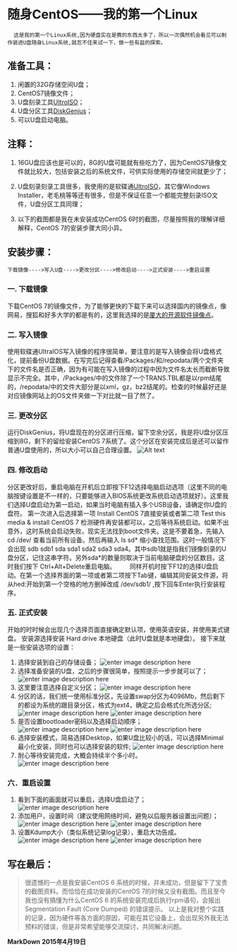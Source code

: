 # 随身CentOS——我的第一个Linux
      这是我的第一个Linux系统,因为硬盘实在是赛的东西太多了，所以一次偶然机会看见可以制作装进U盘随身Linux系统,就忍不住来试一下，做一些有益的探索。
## 准备工具：
1.	闲置的32G存储空间U盘；
2.	CentOS7镜像文件；
3.	U盘刻录工具[UItroISO](http://www.ezbsystems.com/ultraiso/index.html)；
4.	U盘分区工具[DiskGenius](http://www.diskgenius.cn/)；
5.	可以U盘启动电脑。
## 注释：
1.	16GU盘应该也是可以的，8G的U盘可能就有些吃力了，因为CentOS7镜像文件就比较大，包括安装之后的系统文件，可供实际使用的存储空间就更少了；

2.	U盘刻录刻录工具很多，我使用的是软碟通[UItroISO](http://www.ezbsystems.com/ultraiso/index.html)，其它像Windows Installer，老毛桃等等还有很多，但是不保证任意一个都能完整刻录ISO文件，U盘分区工具同理；

3.	以下的截图都是我在未安装成功CentOS 6时的截图，尽量按照我的理解详细解释，CentOS 7的安装步骤大同小异。
## 安装步骤：
	下载镜像---->写入U盘---->更改分区---->修改启动---->正式安装---->重启设置
### 一. 下载镜像
下载CentOS 7的镜像文件，为了能够更快的下载下来可以选择国内的镜像点，像网易，搜狐和好多大学的都是有的，这里我选择的是[厦大的开源软件镜像点](http://mirrors.xmu.edu.cn/)。
       
### 二. 写入镜像
使用软碟通UItraIOS写入镜像的程序很简单，要注意的是写入镜像会将U盘格式化，提前备份U盘数据。在写完后记得查看/Packages/和/repodata/两个文件夹下的文件名是否正确，因为有可能在写入镜像的过程中因为文件名太长而截断导致显示不完全。其中，/Packages/中的文件除了一个TRANS.TBL都是以rpm结尾的，/repodata/中的文件大部分是以xml，gz，bz2结尾的。检查的时候最好还是对应镜像网站上的OS文件夹做一下对比就一目了然了。
       
### 三. 更改分区
运行DiskGenius，将U盘现在的分区进行压缩，留下空余分区，我是将U盘分区压缩到8G，剩下的留给安装CentOS 7系统了。这个分区在安装完成后是还可以留作普通U盘使用的，所以大小可以自己合理设置。
 ![Alt text](http://guandong-dong.stor.sinaapp.com/uploads/2015/04/diskgenius.png)

### 四. 修改启动
分区更改好后，重启电脑在开机后立即按下F12选择电脑启动选项（这里不同的电脑按键设置是不一样的，只要能够进入BIOS系统更改系统启动选项就好）。这里我们选择U盘启动为第一启动，如果当时电脑有插入多个USB设备，请确定你U盘的盘符。
       第一次进入后选择第一项 Install CentOS 7直接安装或者第二项 Test this media & install CentOS 7 检测硬件再安装都可以，之后等待系统启动。如果不出意外，这时系统会启动失败，现实无法找到boot文件夹。这是不要着急，先输入 cd /dev/ 查看当前所有设备。然后再输入 ls sd* 缩小查找范围。这时一般情况下会出现 sdb sdb1 sda sda1 sda2 sda3 sda4。其中sdb1就是指我们镜像刻录的U盘分区，记住这串字符。另外sda*的数量则取决于当前电脑硬盘的分区数目。这时我们按下 Ctrl+Alt+Delete重启电脑。
　　同样开机时按下F12的选择U盘启动。在第一个选择界面的第一项或者第二项按下Tab键，编辑其同安装文件源，将从hed:开始到第一个空格的地方删掉改成 /dev/sdb1/ ,按下回车Enter执行安装程序。
　　
### 五. 正式安装
开始的时时候会出现几个选择页面直接确定默认项，使用英语安装，并使用美式键盘。
      安装源选择安装 Hard drive 本地硬盘（此时U盘就是本地硬盘）。
      接下来就是一些安装选项的设置：
1.	选择安装到自己的存储设备；
![enter image description here](http://guandong-dong.stor.sinaapp.com/uploads/2015/04/screenshot-0002.png)
2.	选择准备安装的U盘，之后的步骤很简单，按照提示一步步就可以了；
![enter image description here](http://guandong-dong.stor.sinaapp.com/uploads/2015/04/screenshot-0002.png)
3.	这里要注意选择自定义分区；
 ![enter image description here](http://guandong-dong.stor.sinaapp.com/uploads/2015/04/screenshot-0009.png)
4.	分区的话，我们统一使用标准分区，先设置swap分区为4096Mb，然后剩下的都设为系统的跟目录分区，格式为ext4，确定之后会格式化所选分区;
 ![enter image description here](http://guandong-dong.stor.sinaapp.com/uploads/2015/04/screenshot-0013.png)
 ![enter image description here](http://guandong-dong.stor.sinaapp.com/uploads/2015/04/screenshot-0014.png)
5.	是否设置bootloader密码以及选择启动顺序；
 ![enter image description here](http://guandong-dong.stor.sinaapp.com/uploads/2015/04/screenshot-0017.png)
 ![enter image description here](http://guandong-dong.stor.sinaapp.com/uploads/2015/04/screenshot-0018.png)
6.	选择安装模式，简易选择Desktop，如果U盘比较小的话，可以选择Minimal最小化安装，同时也可以选择安装的软件;
 ![enter image description here](http://guandong-dong.stor.sinaapp.com/uploads/2015/04/screenshot-0019.png)
7.	耐心等待安装完成，大概会持续半个多小时。
 ![enter image description here](http://guandong-dong.stor.sinaapp.com/uploads/2015/04/screenshot-0021.png)
 
### 六．重启设置
1.	看到下面的画面就可以重启，选择U盘启动了；
 ![enter image description here](http://guandong-dong.stor.sinaapp.com/uploads/2015/04/screenshot-0023.png)
2.	添加用户，设置时间（建议使用网络时间，避免以后服务器设置出问题）；
 ![enter image description here](http://guandong-dong.stor.sinaapp.com/uploads/2015/04/Screenshot-6.png)
 ![enter image description here](http://guandong-dong.stor.sinaapp.com/uploads/2015/04/Screenshot-7.png)
3.	设置Kdump大小（类似系统记录log记录），重启大功告成。
 ![enter image description here](http://guandong-dong.stor.sinaapp.com/uploads/2015/04/Screenshot-8.png)
 ![enter image description here](http://guandong-dong.stor.sinaapp.com/uploads/2015/04/Screenshot.png)
## 写在最后：

>很遗憾的一点是我安装CentOS 6 系统的时候，并未成功，但是留下了宝贵的截图资料。而恰恰在成功安装的CentOS 7的时候又没有截图。而且至今我也没有搞懂为什么CentOS 6 的系统安装完成后执行rpm语句，会报出 Segmentation Fault
> (Core Dumped) 的错误提示。
> 以上是我对整个实践的记录，因为硬件等各方面的原因，可能在其它设备上，会出现另外我无法预料的错误，但是非常希望能够交流探讨，共同解决问题。

**MarkDown** 
**2015年4月19日**